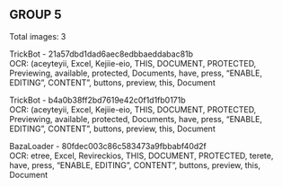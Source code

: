 ## GROUP 5
Total images: 3  

TrickBot - 21a57dbd1dad6aec8edbbaeddabac81b  
OCR: (aceyteyii, Excel, Kejiie-eio, THIS, DOCUMENT, PROTECTED, Previewing, available, protected, Documents, have, press, “ENABLE, EDITING”, CONTENT”, buttons, preview, this, Document  

TrickBot - b4a0b38ff2bd7619e42c0f1d1fb0171b  
OCR: (aceyteyii, Excel, Kejiie-eio, THIS, DOCUMENT, PROTECTED, Previewing, available, protected, Documents, have, press, “ENABLE, EDITING”, CONTENT”, buttons, preview, this, Document  

BazaLoader - 80fdec003c86c583473a9fbbabf40d2f  
OCR: etree, Excel, Revireckios, THIS, DOCUMENT, PROTECTED, terete, have, press, “ENABLE, EDITING”, CONTENT”, buttons, preview, this, Document  

